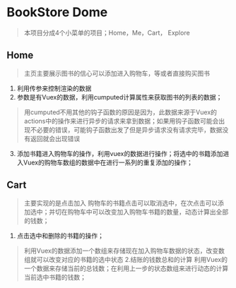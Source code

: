 # BookStore Dome
> 本项目分成4个小菜单的项目；Home，Me，Cart，
Explore

## Home
> 主页主要展示图书的信心可以添加进入购物车，等或者直接购买图书
1. 利用传参来控制渲染的数据
2. 参数是有Vuex的数据，利用cumputed计算属性来获取图书的列表的数据；
> 用cumputed不用其他的钩子函数的原因是因为，此数据来源于Vuex的actions中的操作来进行异步的请求来拿到数据；如果用钩子函数可能会出现不必要的错误，可能钩子函数出发了但是异步请求没有请求完毕，数据没有返回就会出现错误
3. 添加书籍进入购物车的操作，利用vuex的数据进行操作；将选中的书籍添加进入Vuex的购物车数组的数据中在进行一系列的重复添加的操作；

## Cart
> 主要实现的是点击加入 购物车的书籍点击可以取消选中，在次点击可以添加选中；并切在购物车中可以改变加入购物车书籍的数量，动态计算出全部的钱数；
1. 点击选中和删除的书籍的操作；
> 利用Vuex的数据添加一个数组来存储现在加入购物车数据的状态，改变数组就可以改变对应的书籍的选中状态
2.结账的钱数总和的计算
> 利用Vuex的一个数据来存储当前的总钱数；在利用上一步的状态数组来进行动态的计算当前选中书籍的钱数；